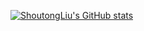 [![ShoutongLiu's GitHub stats](https://github-readme-stats.vercel.app/api?username=ShoutongLiu&show_icons=true&theme=merko)](https://github.com/ShoutongLiu/github-readme-stats)


<!-- 编程语言统计 -->
<!-- [![Top Langs](https://github-readme-stats.vercel.app/api/top-langs/?username=ShoutongLiu)](https://github.com/ShoutongLiu/github-readme-stats) -->

